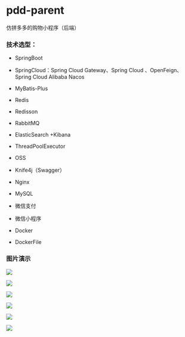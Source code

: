 # pdd-parent
仿拼多多的购物小程序（后端）

### 技术选型：

* SpringBoot

* SpringCloud：Spring Cloud Gateway、Spring Cloud 、OpenFeign、Spring Cloud Alibaba Nacos

* MyBatis-Plus

* Redis

* Redisson

* RabbitMQ

* ElasticSearch +Kibana

* ThreadPoolExecutor

* OSS

* Knife4j（Swagger）

* Nginx

* MySQL

* 微信支付

* 微信小程序

* Docker

* DockerFile

### 图片演示

![](E:\pdd-parent\image\后台管理登录页面.png)

![](E:\pdd-parent\image\后台管理模块.png)

![](E:\pdd-parent\image\小程序登录页.png)

![](E:\pdd-parent\image\小程序首页.png)

![](E:\pdd-parent\image\小程序商品分类模块.png)

![](E:\pdd-parent\image\小程序订单列表模块.png)

